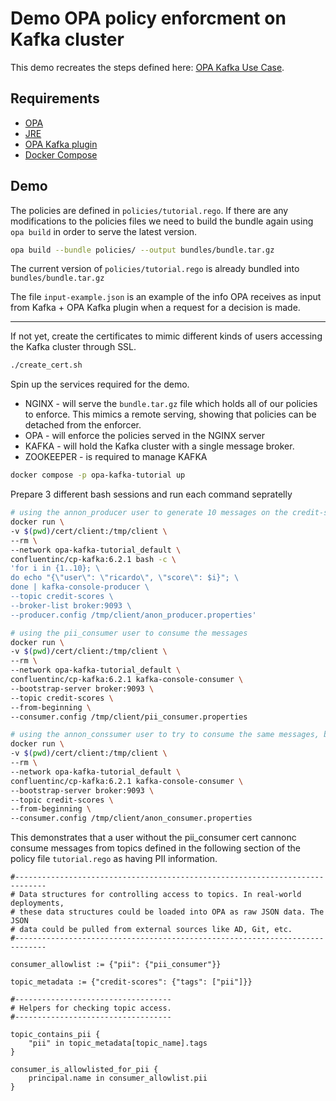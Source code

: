 # Demo OPA policy enforcment on Kafka cluster
This demo recreates the steps defined here: [OPA Kafka Use Case](https://www.openpolicyagent.org/docs/latest/kafka-authorization).  
## Requirements
- [OPA](https://www.openpolicyagent.org/docs/latest/#running-opa)
- [JRE](https://docs.oracle.com/goldengate/1212/gg-winux/GDRAD/java.htm#BGBFJHAB)
- [OPA Kafka plugin](https://github.com/StyraInc/opa-kafka-plugin)
- [Docker Compose](https://docs.docker.com/compose/)

## Demo
The policies are defined in `policies/tutorial.rego`. If there are any modifications to the policies files we need to build the bundle again using `opa build` in order to serve the latest version.
```bash
opa build --bundle policies/ --output bundles/bundle.tar.gz
```
The current version of `policies/tutorial.rego` is already bundled into `bundles/bundle.tar.gz`

The file `input-example.json` is an example of the info OPA receives as input from Kafka + OPA Kafka plugin when a request for a decision is made.  

---

If not yet, create the certificates to mimic different kinds of users accessing the Kafka cluster through SSL.
```bash
./create_cert.sh
```
Spin up the services required for the demo.
- NGINX - will serve the `bundle.tar.gz` file which holds all of our policies to enforce. This mimics a remote serving, showing that policies can be detached from the enforcer.
- OPA - will enforce the policies served in the NGINX server
- KAFKA - will hold the Kafka cluster with a single message broker.
- ZOOKEEPER - is required to manage KAFKA
```bash
docker compose -p opa-kafka-tutorial up
```
Prepare 3 different bash sessions and run each command sepratelly

```bash
# using the annon_producer user to generate 10 messages on the credit-scores topic
docker run \  
-v $(pwd)/cert/client:/tmp/client \  
--rm \  
--network opa-kafka-tutorial_default \  
confluentinc/cp-kafka:6.2.1 bash -c \  
'for i in {1..10}; \  
do echo "{\"user\": \"ricardo\", \"score\": $i}"; \  
done | kafka-console-producer \  
--topic credit-scores \  
--broker-list broker:9093 \  
--producer.config /tmp/client/anon_producer.properties'
```

```bash
# using the pii_consumer user to consume the messages
docker run \  
-v $(pwd)/cert/client:/tmp/client \  
--rm \  
--network opa-kafka-tutorial_default \  
confluentinc/cp-kafka:6.2.1 kafka-console-consumer \  
--bootstrap-server broker:9093 \  
--topic credit-scores \  
--from-beginning \  
--consumer.config /tmp/client/pii_consumer.properties
```

```bash
# using the annon_conssumer user to try to consume the same messages, but gets blocked by OPA
docker run \  
-v $(pwd)/cert/client:/tmp/client \  
--rm \  
--network opa-kafka-tutorial_default \  
confluentinc/cp-kafka:6.2.1 kafka-console-consumer \  
--bootstrap-server broker:9093 \  
--topic credit-scores \  
--from-beginning \  
--consumer.config /tmp/client/anon_consumer.properties
```

This demonstrates that a user without the pii_consumer cert cannonc consume messages from topics defined in the following section of the policy file `tutorial.rego` as having PII information.
```
#-----------------------------------------------------------------------------
# Data structures for controlling access to topics. In real-world deployments,
# these data structures could be loaded into OPA as raw JSON data. The JSON
# data could be pulled from external sources like AD, Git, etc.
#-----------------------------------------------------------------------------

consumer_allowlist := {"pii": {"pii_consumer"}}

topic_metadata := {"credit-scores": {"tags": ["pii"]}}

#-----------------------------------
# Helpers for checking topic access.
#-----------------------------------

topic_contains_pii {
	"pii" in topic_metadata[topic_name].tags
}

consumer_is_allowlisted_for_pii {
	principal.name in consumer_allowlist.pii
}
```